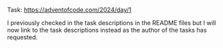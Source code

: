 Task: https://adventofcode.com/2024/day/1

I previously checked in the task descriptions in the README files but I will now link to the task descriptions instead as the author of the tasks has requested.
